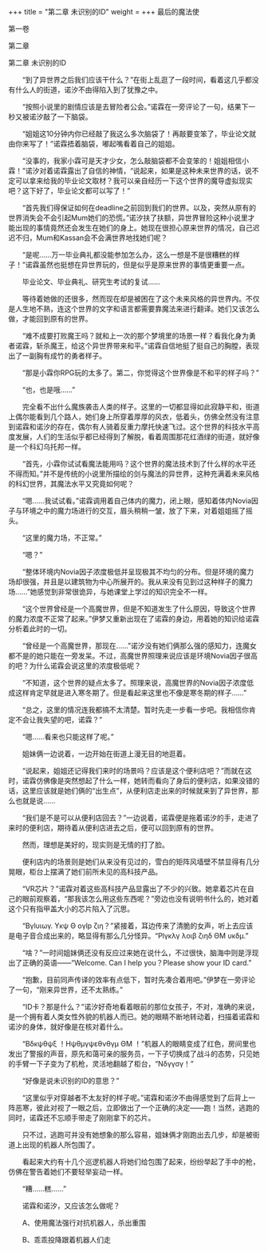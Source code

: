+++
title = "第二章 未识别的ID"
weight = 
+++
﻿最后的魔法使

第一卷

第二章

第二章 未识别的ID

　　“到了异世界之后我们应该干什么？”在街上乱逛了一段时间，看着这几乎都没有什么人的街道，诺汐不由得陷入到了犹豫之中。

　　“按照小说里的剧情应该是去冒险者公会。”诺霖在一旁评论了一句，结果下一秒又被诺汐敲了一下脑袋。

　　“姐姐这10分钟内你已经敲了我这么多次脑袋了！再敲要变笨了，毕业论文就由你来写了！”诺霖捂着脑袋，嘟起嘴看着自己的姐姐。

　　“没事的，我家小霖可是天才少女，怎么敲脑袋都不会变笨的！姐姐相信小霖！”诺汐对着诺霖露出了自信的神情，“说起来，如果是这种未来世界的话，说不定可以拿来给我的毕业论文取材？我可以亲自经历一下这个世界的魔导虚拟现实吧？这下好了，毕业论文都可以写了！”

　　“首先我们得保证如何在deadline之前回到我们的世界。以及，突然从原有的世界消失会不会引起Mum她们的恐慌。”诺汐扶了扶额，异世界冒险这种小说里才能出现的事情竟然还会发生在她们的身上。她现在很担心原来世界的情况，自己迟迟不归，Mum和Kassan会不会满世界地找她们呢？

　　“是呢……万一毕业典礼都没能参加怎么办，这么一想是不是很糟糕的样子！”诺霖虽然也挺想在异世界玩的，但是似乎是原来世界的事情更重要一点。

　　毕业论文、毕业典礼、研究生考试的复试……

　　等待着她做的还很多，然而现在却是被困在了这个未来风格的异世界内。不仅是人生地不熟，连这个世界的文字和语言都需要靠魔法来进行翻译。她们又该怎么做，才能回到原有的世界。

　　“难不成要打败魔王吗？就和上一次的那个梦境里的场景一样？看我化身为勇者诺霖，斩杀魔王，给这个异世界带来和平。”诺霖自信地挺了挺自己的胸膛，表现出了一副胸有成竹的勇者样子。

　　“那是小霖你RPG玩的太多了。第二，你觉得这个世界像是不和平的样子吗？”

　　“也，也是哦……”

　　完全看不出什么魔族袭击人类的样子。这里的一切都显得如此寂静平和，街道上偶尔能看到几个路人，她们身上所穿着厚厚的风衣，低着头，仿佛全然没有注意到诺霖和诺汐的存在，偶尔有人骑着反重力摩托快速飞过。这个世界的科技水平高度发展，人们的生活似乎都已经得到了解脱，看着周围那花红酒绿的街道，就好像是一个科幻乌托邦一样。

　　“首先，小霖你试试看魔法能用吗？这个世界的魔法技术到了什么样的水平还不得而知。”并不是传统的小说里所描绘的剑与魔法的异世界，这种充满着未来风格的科幻世界，其魔法水平又究竟如何呢？

　　“嗯……我试试看。”诺霖调用着自己体内的魔力，闭上眼，感知着体内Novia因子与环境之中的魔力场进行的交互，眉头稍稍一皱，放了下来，对着姐姐摇了摇头。

　　“这里的魔力场，不正常。”

　　“嗯？”

　　“整体环境内Novia因子浓度极低并呈现极其不均匀的分布。但是环境的魔力场却很强，并且是以建筑物为中心所展开的。我从来没有见到过这种样子的魔力场……”她感觉到非常很诡异，与她课堂上学过的知识完全不一样。

　　“这个世界曾经是一个高魔世界，但是不知道发生了什么原因，导致这个世界的魔力浓度不正常了起来。”伊梦又重新出现在了诺霖的身边，用着她的知识给诺霖分析着此时的一切。

　　“曾经是一个高魔世界，那现在……”诺汐没有她们俩那么强的感知力，连魔女都不是的她只能在一旁发呆。不过，高魔世界照理来说应该是环境Novia因子很高的吧？为什么诺霖会说这里的浓度极低呢？

　　“不知道，这个世界的疑点太多了。照理来说，高魔世界的Novia因子浓度低成这样肯定早就是进入寒冬期了。但是看起来这里也不像是寒冬期的样子……”

　　“总之，这里的情况连我都搞不太清楚。暂时先走一步看一步吧。我相信你肯定不会让我失望的吧，诺霖？”

　　“嗯……看来也只能这样了呢。”

　　姐妹俩一边说着，一边开始在街道上漫无目的地逛着。

　　“说起来，姐姐还记得我们来时的场景吗？应该是这个便利店吧？”而就在这时，诺霖仿佛像是突然想起了什么一样，她转而看向了身后的便利店，如果没错的话，这里应该就是她们俩的“出生点”，从便利店走出来的时候就来到了异世界，那么也就是说……

　　“我们是不是可以从便利店回去？”一边说着，诺霖便是拖着诺汐的手，走进了来时的便利店，期待着从便利店进去之后，便可以回到原有的世界。

　　然而，理想是美好的，现实则是无情的打了脸。

　　便利店内的场景则是她们从来没有见过的，雪白的矩阵风墙壁不禁显得有几分晃眼，柜台上摆满了她们前所未见的高科技产品。

　　“VR芯片？”诺霖对着这些高科技产品显露出了不少的兴致。她拿着芯片在自己的眼前观察着，“那我该怎么用这些东西呢？”旁边也没有说明书什么的，她对着这个只有指甲盖大小的芯片陷入了沉思。

　　“Βγlυιωγ. Υκψ Θ ογlp ζιη？”紧接着，耳边传来了清脆的女声，听上去应该是电子音合成出来的，略显得有那么几分怪异。“Plγκλγ λοιβ ζιηδ ΘΜ υκδμ.”

　　“啥？”一时间姐妹俩还没有反应过来她在说什么，不过很快，脑海中则是浮现出了正确的英语——“Welcome. Can I help you？Please show your ID card.”

　　“抱歉，目前同声传译的效率有点低下，暂时先凑合着用吧。”伊梦在一旁评论了一句，“刚来异世界，还不太熟练。”

　　“ID卡？那是什么？”诺汐好奇地看着眼前的那位女孩子，不对，准确的来说，是一个拥有着人类女性外貌的机器人而已。她的眼睛不断地转动着，扫描着诺霖和诺汐的身体，就好像是在核对着什么。

　　“Βδκψθψξ ！Ηψθμγψεθνθγμ ΘΜ ！”机器人的眼睛变成了红色，房间里也发出了警报的声音，原先和蔼可亲的服务员，一下子切换成了战斗的态势，只见她的手臂一下子变为了机枪，灵活地翻越了柜台，“Νδγγσγ！”

　　“好像是说未识别的ID的意思？”

　　“这里似乎对穿越者不太友好的样子呢。”诺霖和诺汐不由得感觉到了后背上一阵恶寒，彼此对视了一眼之后，立即做出了一个正确的决定——跑！当然，逃跑的同时，诺霖还不忘顺手带走了刚刚拿下的芯片。

　　只不过，逃跑可并没有她想象的那么容易，姐妹俩才刚跑出去几步，却是被街道上出现的机器人所包围了。

　　看起来大约有十几个巡逻机器人将她们给包围了起来，纷纷举起了手中的枪，仿佛在警告着她们不要轻举妄动一样。

　　“糟……糕……”

　　诺霖和诺汐，又应该怎么做呢？

　　A、使用魔法强行对抗机器人，杀出重围

　　B、乖乖投降跟着机器人们走

　　

　　

　　
